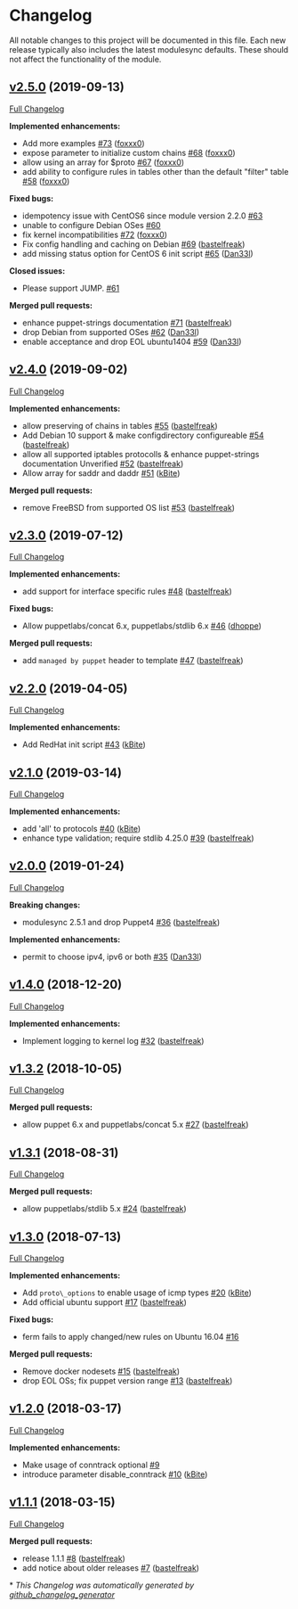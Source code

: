 # Changelog

All notable changes to this project will be documented in this file.
Each new release typically also includes the latest modulesync defaults.
These should not affect the functionality of the module.

## [v2.5.0](https://github.com/voxpupuli/puppet-ferm/tree/v2.5.0) (2019-09-13)

[Full Changelog](https://github.com/voxpupuli/puppet-ferm/compare/v2.4.0...v2.5.0)

**Implemented enhancements:**

- Add more examples [\#73](https://github.com/voxpupuli/puppet-ferm/pull/73) ([foxxx0](https://github.com/foxxx0))
- expose parameter to initialize custom chains [\#68](https://github.com/voxpupuli/puppet-ferm/pull/68) ([foxxx0](https://github.com/foxxx0))
- allow using an array for $proto [\#67](https://github.com/voxpupuli/puppet-ferm/pull/67) ([foxxx0](https://github.com/foxxx0))
- add ability to configure rules in tables other than the default "filter" table [\#58](https://github.com/voxpupuli/puppet-ferm/pull/58) ([foxxx0](https://github.com/foxxx0))

**Fixed bugs:**

- idempotency issue with CentOS6 since module version 2.2.0 [\#63](https://github.com/voxpupuli/puppet-ferm/issues/63)
- unable to configure Debian OSes [\#60](https://github.com/voxpupuli/puppet-ferm/issues/60)
- fix kernel incompatibilities [\#72](https://github.com/voxpupuli/puppet-ferm/pull/72) ([foxxx0](https://github.com/foxxx0))
- Fix config handling and caching on Debian [\#69](https://github.com/voxpupuli/puppet-ferm/pull/69) ([bastelfreak](https://github.com/bastelfreak))
- add missing status option for CentOS 6 init script [\#65](https://github.com/voxpupuli/puppet-ferm/pull/65) ([Dan33l](https://github.com/Dan33l))

**Closed issues:**

- Please support JUMP. [\#61](https://github.com/voxpupuli/puppet-ferm/issues/61)

**Merged pull requests:**

- enhance puppet-strings documentation [\#71](https://github.com/voxpupuli/puppet-ferm/pull/71) ([bastelfreak](https://github.com/bastelfreak))
- drop Debian from supported OSes [\#62](https://github.com/voxpupuli/puppet-ferm/pull/62) ([Dan33l](https://github.com/Dan33l))
- enable acceptance and drop EOL ubuntu1404 [\#59](https://github.com/voxpupuli/puppet-ferm/pull/59) ([Dan33l](https://github.com/Dan33l))

## [v2.4.0](https://github.com/voxpupuli/puppet-ferm/tree/v2.4.0) (2019-09-02)

[Full Changelog](https://github.com/voxpupuli/puppet-ferm/compare/v2.3.0...v2.4.0)

**Implemented enhancements:**

- allow preserving of chains in tables [\#55](https://github.com/voxpupuli/puppet-ferm/pull/55) ([bastelfreak](https://github.com/bastelfreak))
- Add Debian 10 support & make configdirectory configureable [\#54](https://github.com/voxpupuli/puppet-ferm/pull/54) ([bastelfreak](https://github.com/bastelfreak))
- allow all supported iptables protocolls & enhance puppet-strings documentation Unverified [\#52](https://github.com/voxpupuli/puppet-ferm/pull/52) ([bastelfreak](https://github.com/bastelfreak))
- Allow array for saddr and daddr [\#51](https://github.com/voxpupuli/puppet-ferm/pull/51) ([kBite](https://github.com/kBite))

**Merged pull requests:**

- remove FreeBSD from supported OS list [\#53](https://github.com/voxpupuli/puppet-ferm/pull/53) ([bastelfreak](https://github.com/bastelfreak))

## [v2.3.0](https://github.com/voxpupuli/puppet-ferm/tree/v2.3.0) (2019-07-12)

[Full Changelog](https://github.com/voxpupuli/puppet-ferm/compare/v2.2.0...v2.3.0)

**Implemented enhancements:**

- add support for interface specific rules [\#48](https://github.com/voxpupuli/puppet-ferm/pull/48) ([bastelfreak](https://github.com/bastelfreak))

**Fixed bugs:**

- Allow puppetlabs/concat 6.x, puppetlabs/stdlib 6.x [\#46](https://github.com/voxpupuli/puppet-ferm/pull/46) ([dhoppe](https://github.com/dhoppe))

**Merged pull requests:**

- add `managed by puppet` header to template [\#47](https://github.com/voxpupuli/puppet-ferm/pull/47) ([bastelfreak](https://github.com/bastelfreak))

## [v2.2.0](https://github.com/voxpupuli/puppet-ferm/tree/v2.2.0) (2019-04-05)

[Full Changelog](https://github.com/voxpupuli/puppet-ferm/compare/v2.1.0...v2.2.0)

**Implemented enhancements:**

- Add RedHat init script [\#43](https://github.com/voxpupuli/puppet-ferm/pull/43) ([kBite](https://github.com/kBite))

## [v2.1.0](https://github.com/voxpupuli/puppet-ferm/tree/v2.1.0) (2019-03-14)

[Full Changelog](https://github.com/voxpupuli/puppet-ferm/compare/v2.0.0...v2.1.0)

**Implemented enhancements:**

- add 'all' to protocols [\#40](https://github.com/voxpupuli/puppet-ferm/pull/40) ([kBite](https://github.com/kBite))
- enhance type validation; require stdlib 4.25.0 [\#39](https://github.com/voxpupuli/puppet-ferm/pull/39) ([bastelfreak](https://github.com/bastelfreak))

## [v2.0.0](https://github.com/voxpupuli/puppet-ferm/tree/v2.0.0) (2019-01-24)

[Full Changelog](https://github.com/voxpupuli/puppet-ferm/compare/v1.4.0...v2.0.0)

**Breaking changes:**

- modulesync 2.5.1 and drop Puppet4 [\#36](https://github.com/voxpupuli/puppet-ferm/pull/36) ([bastelfreak](https://github.com/bastelfreak))

**Implemented enhancements:**

- permit to choose ipv4, ipv6 or both [\#35](https://github.com/voxpupuli/puppet-ferm/pull/35) ([Dan33l](https://github.com/Dan33l))

## [v1.4.0](https://github.com/voxpupuli/puppet-ferm/tree/v1.4.0) (2018-12-20)

[Full Changelog](https://github.com/voxpupuli/puppet-ferm/compare/v1.3.2...v1.4.0)

**Implemented enhancements:**

- Implement logging to kernel log [\#32](https://github.com/voxpupuli/puppet-ferm/pull/32) ([bastelfreak](https://github.com/bastelfreak))

## [v1.3.2](https://github.com/voxpupuli/puppet-ferm/tree/v1.3.2) (2018-10-05)

[Full Changelog](https://github.com/voxpupuli/puppet-ferm/compare/v1.3.1...v1.3.2)

**Merged pull requests:**

- allow puppet 6.x and  puppetlabs/concat 5.x [\#27](https://github.com/voxpupuli/puppet-ferm/pull/27) ([bastelfreak](https://github.com/bastelfreak))

## [v1.3.1](https://github.com/voxpupuli/puppet-ferm/tree/v1.3.1) (2018-08-31)

[Full Changelog](https://github.com/voxpupuli/puppet-ferm/compare/v1.3.0...v1.3.1)

**Merged pull requests:**

- allow puppetlabs/stdlib 5.x [\#24](https://github.com/voxpupuli/puppet-ferm/pull/24) ([bastelfreak](https://github.com/bastelfreak))

## [v1.3.0](https://github.com/voxpupuli/puppet-ferm/tree/v1.3.0) (2018-07-13)

[Full Changelog](https://github.com/voxpupuli/puppet-ferm/compare/v1.2.0...v1.3.0)

**Implemented enhancements:**

- Add `proto\_options` to enable usage of icmp types [\#20](https://github.com/voxpupuli/puppet-ferm/pull/20) ([kBite](https://github.com/kBite))
- Add official ubuntu support [\#17](https://github.com/voxpupuli/puppet-ferm/pull/17) ([bastelfreak](https://github.com/bastelfreak))

**Fixed bugs:**

- ferm fails to apply changed/new rules on Ubuntu 16.04 [\#16](https://github.com/voxpupuli/puppet-ferm/issues/16)

**Merged pull requests:**

- Remove docker nodesets [\#15](https://github.com/voxpupuli/puppet-ferm/pull/15) ([bastelfreak](https://github.com/bastelfreak))
- drop EOL OSs; fix puppet version range [\#13](https://github.com/voxpupuli/puppet-ferm/pull/13) ([bastelfreak](https://github.com/bastelfreak))

## [v1.2.0](https://github.com/voxpupuli/puppet-ferm/tree/v1.2.0) (2018-03-17)

[Full Changelog](https://github.com/voxpupuli/puppet-ferm/compare/v1.1.1...v1.2.0)

**Implemented enhancements:**

- Make usage of conntrack optional [\#9](https://github.com/voxpupuli/puppet-ferm/issues/9)
- introduce parameter disable\_conntrack [\#10](https://github.com/voxpupuli/puppet-ferm/pull/10) ([kBite](https://github.com/kBite))

## [v1.1.1](https://github.com/voxpupuli/puppet-ferm/tree/v1.1.1) (2018-03-15)

[Full Changelog](https://github.com/voxpupuli/puppet-ferm/compare/2d355a4c1baadc761d6b12645d0274da8866f722...v1.1.1)

**Merged pull requests:**

- release 1.1.1 [\#8](https://github.com/voxpupuli/puppet-ferm/pull/8) ([bastelfreak](https://github.com/bastelfreak))
- add notice about older releases [\#7](https://github.com/voxpupuli/puppet-ferm/pull/7) ([bastelfreak](https://github.com/bastelfreak))



\* *This Changelog was automatically generated by [github_changelog_generator](https://github.com/github-changelog-generator/github-changelog-generator)*
